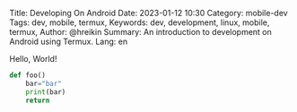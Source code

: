 Title: Developing On Android
Date: 2023-01-12 10:30
Category: mobile-dev
Tags: dev, mobile, termux,
Keywords: dev, development, linux, mobile, termux,
Author: @hreikin
Summary: An introduction to development on Android using Termux.
Lang: en

Hello, World!


```python
def foo()
    bar="bar"
    print(bar)
    return
```